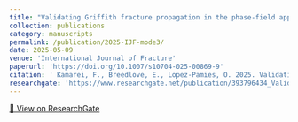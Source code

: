 ```yaml
---
title: "Validating Griffith fracture propagation in the phase-field approach to fracture: The case of Mode III by means of the trousers test"
collection: publications
category: manuscripts
permalink: /publication/2025-IJF-mode3/
date: 2025-05-09
venue: 'International Journal of Fracture'
paperurl: 'https://doi.org/10.1007/s10704-025-00869-9'
citation: ' Kamarei, F., Breedlove, E., Lopez-Pamies, O. 2025. Validating Griffith fracture propagation in the phase-field approach to fracture: The case of Mode III by means of the trousers test. International Journal of Fracture 249, 51.'
researchgate: 'https://www.researchgate.net/publication/393796434_Validating_Griffith_fracture_propagation_in_the_phase-field_approach_to_fracture_The_case_of_Mode_III_by_means_of_the_trousers_test'
---
```

[🔗 View on ResearchGate](https://www.researchgate.net/publication/393796434_Validating_Griffith_fracture_propagation_in_the_phase-field_approach_to_fracture_The_case_of_Mode_III_by_means_of_the_trousers_test)
